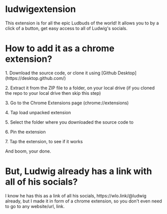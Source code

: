 # ludwigextension

This extension is for all the epic Ludbuds of the world! It allows you to by a click of a button, get easy access to all of Ludwig's socials. 

<h1> How to add it as a chrome extension?</h1>
<p>1. Download the source code, or clone it using [Github Desktop](https://desktop.github.com/)</p>
<p>2. Extract it from the ZIP file to a folder, on your local drive (if you cloned the repo to your local drive then skip this step)</p>
<p> 3. Go to the Chrome Extensions page (chrome://extensions)</p>
<p> 4. Tap load unpacked extension</p>
<p> 5. Select the folder where you downloaded the source code to</p>
<p> 6. Pin the extension</p>
<p> 7. Tap the extension, to see if it works</p>

<p>And boom, your done.</p>

<h1> But, Ludwig already has a link with all of his socials? </h1>
<p> I know he has this as a link of all his socials, https://wlo.link/@ludwig already, but I made it in form of a chrome extension, so you don't even need to go to any website/url, link. </p>
